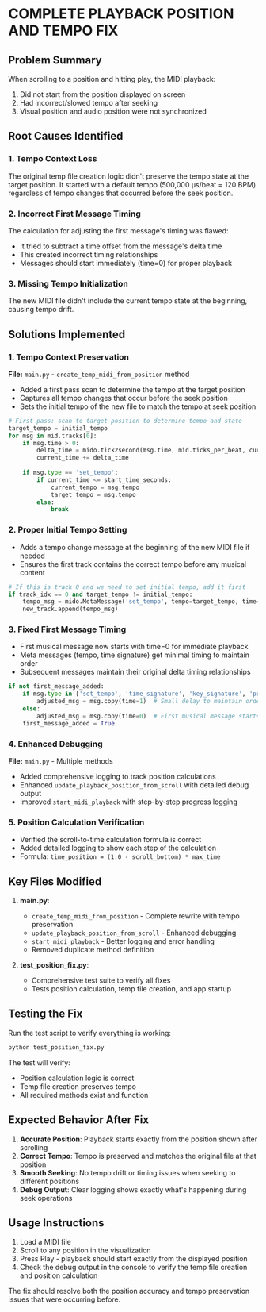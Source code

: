 # COMPLETE PLAYBACK POSITION AND TEMPO FIX

## Problem Summary
When scrolling to a position and hitting play, the MIDI playback:
1. Did not start from the position displayed on screen
2. Had incorrect/slowed tempo after seeking
3. Visual position and audio position were not synchronized

## Root Causes Identified

### 1. Tempo Context Loss
The original temp file creation logic didn't preserve the tempo state at the target position. It started with a default tempo (500,000 µs/beat = 120 BPM) regardless of tempo changes that occurred before the seek position.

### 2. Incorrect First Message Timing
The calculation for adjusting the first message's timing was flawed:
- It tried to subtract a time offset from the message's delta time
- This created incorrect timing relationships
- Messages should start immediately (time=0) for proper playback

### 3. Missing Tempo Initialization
The new MIDI file didn't include the current tempo state at the beginning, causing tempo drift.

## Solutions Implemented

### 1. Tempo Context Preservation
**File:** `main.py` - `create_temp_midi_from_position` method

- Added a first pass scan to determine the tempo at the target position
- Captures all tempo changes that occur before the seek position
- Sets the initial tempo of the new file to match the tempo at seek position

```python
# First pass: scan to target position to determine tempo and state
target_tempo = initial_tempo
for msg in mid.tracks[0]:
    if msg.time > 0:
        delta_time = mido.tick2second(msg.time, mid.ticks_per_beat, current_tempo)
        current_time += delta_time
    
    if msg.type == 'set_tempo':
        if current_time <= start_time_seconds:
            current_tempo = msg.tempo
            target_tempo = msg.tempo
        else:
            break
```

### 2. Proper Initial Tempo Setting
- Adds a tempo change message at the beginning of the new MIDI file if needed
- Ensures the first track contains the correct tempo before any musical content

```python
# If this is track 0 and we need to set initial tempo, add it first
if track_idx == 0 and target_tempo != initial_tempo:
    tempo_msg = mido.MetaMessage('set_tempo', tempo=target_tempo, time=0)
    new_track.append(tempo_msg)
```

### 3. Fixed First Message Timing
- First musical message now starts with time=0 for immediate playback
- Meta messages (tempo, time signature) get minimal timing to maintain order
- Subsequent messages maintain their original delta timing relationships

```python
if not first_message_added:
    if msg.type in ['set_tempo', 'time_signature', 'key_signature', 'program_change']:
        adjusted_msg = msg.copy(time=1)  # Small delay to maintain order
    else:
        adjusted_msg = msg.copy(time=0)  # First musical message starts immediately
    first_message_added = True
```

### 4. Enhanced Debugging
**File:** `main.py` - Multiple methods

- Added comprehensive logging to track position calculations
- Enhanced `update_playback_position_from_scroll` with detailed debug output
- Improved `start_midi_playback` with step-by-step progress logging

### 5. Position Calculation Verification
- Verified the scroll-to-time calculation formula is correct
- Added detailed logging to show each step of the calculation
- Formula: `time_position = (1.0 - scroll_bottom) * max_time`

## Key Files Modified

1. **main.py**: 
   - `create_temp_midi_from_position` - Complete rewrite with tempo preservation
   - `update_playback_position_from_scroll` - Enhanced debugging
   - `start_midi_playback` - Better logging and error handling
   - Removed duplicate method definition

2. **test_position_fix.py**: 
   - Comprehensive test suite to verify all fixes
   - Tests position calculation, temp file creation, and app startup

## Testing the Fix

Run the test script to verify everything is working:
```bash
python test_position_fix.py
```

The test will verify:
- Position calculation logic is correct
- Temp file creation preserves tempo
- All required methods exist and function

## Expected Behavior After Fix

1. **Accurate Position**: Playback starts exactly from the position shown after scrolling
2. **Correct Tempo**: Tempo is preserved and matches the original file at that position
3. **Smooth Seeking**: No tempo drift or timing issues when seeking to different positions
4. **Debug Output**: Clear logging shows exactly what's happening during seek operations

## Usage Instructions

1. Load a MIDI file
2. Scroll to any position in the visualization
3. Press Play - playback should start exactly from the displayed position
4. Check the debug output in the console to verify the temp file creation and position calculation

The fix should resolve both the position accuracy and tempo preservation issues that were occurring before.
